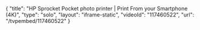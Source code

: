 {
    "title": "HP Sprocket Pocket photo printer | Print From your Smartphone (4K)",
    "type": "solo",
    "layout": "iframe-static",
    "videoId": "117460522",
    "url": "\/tvpembed\/117460522"
}